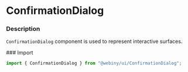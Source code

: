 # ConfirmationDialog

### Description

`ConfirmationDialog` component is used to represent interactive surfaces.

### Import

```js
import { ConfirmationDialog } from "@webiny/ui/ConfirmationDialog";
```
